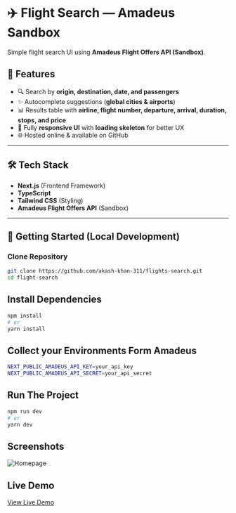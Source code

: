 # ✈️ Flight Search — Amadeus Sandbox

Simple flight search UI using **Amadeus Flight Offers API (Sandbox)**.

## 🚀 Features

- 🔍 Search by **origin, destination, date, and passengers**
- ✨ Autocomplete suggestions (**global cities & airports**)
- 📊 Results table with **airline, flight number, departure, arrival, duration, stops, and price**
- 📱 Fully **responsive UI** with **loading skeleton** for better UX
- 🌐 Hosted online & available on GitHub

---

## 🛠 Tech Stack

- **Next.js** (Frontend Framework)
- **TypeScript**
- **Tailwind CSS** (Styling)
- **Amadeus Flight Offers API** (Sandbox)

---

## 📂 Getting Started (Local Development)

### Clone Repository

```bash
git clone https://github.com/akash-khan-311/flights-search.git
cd flight-search
```

## Install Dependencies

```bash
npm install
# or
yarn install
```

## Collect your Environments Form Amadeus

```bash
NEXT_PUBLIC_AMADEUS_API_KEY=your_api_key
NEXT_PUBLIC_AMADEUS_API_SECRET=your_api_secret
```

## Run The Project

```bash
npm run dev
# or
yarn dev
```

## Screenshots

![Homepage](screenshots/screenshot.png)

## Live Demo

[View Live Demo](https://flights-search-chi.vercel.app/)
